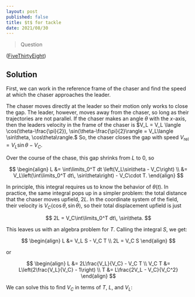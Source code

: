 ```yaml
---
layout: post
published: false
title: $t$ for tackle
date: 2021/08/30
---
```


>Question

<!--more-->

([FiveThirtyEight](URL))

## Solution

First, we can work in the reference frame of the chaser and find the speed at which the chaser approaches the leader. 

The chaser moves directly at the leader so their motion only works to close the gap. The leader, however, moves away from the chaser, so long as their trajectories are not parallel. If the chaser makes an angle $\theta$ with the $x$-axis, then the leaders velocity in the frame of the chaser is $V_L = V_L \langle \cos(\theta-\frac{\pi}{2}), \sin(\theta-\frac{\pi}{2}\rangle = V_L\langle \sin\theta, \cos\theta\rangle.$ So, the chaser closes the gap with speed $V_\text{rel} = V_L\sin\theta - V_C.$

Over the course of the chase, this gap shrinks from $L$ to $0,$ so

$$
\begin{align}
L &= \int\limits_0^T dt \left(V_L\sin\theta - V_C\right) \\
&= V_L\left(\int\limits_0^T dt\, \sin\theta\right) - V_C\cdot T.
\end{align}
$$

In principle, this integral requires us to know the behavior of $\theta(t).$ In practice, the same integral pops up in a simpler problem: the total distance that the chaser moves upfield, $2L.$ In the coordinate system of the field, their velocity is $V_C\langle \cos\theta, \sin\theta\rangle,$ so their total displacement upfield is just

$$
2L = V_C\int\limits_0^T dt\, \sin\theta.
$$

This leaves us with an algebra problem for $T$. Calling the integral $S,$ we get:

$$
\begin{align}
L &=  V_L S - V_C T \\
2L = V_C S
\end{align}
$$

or

$$
\begin{align}
L &= 2L\frac{V_L}{V_C} - V_C T \\
V_C T &= L\left(2\frac{V_L}{V_C} - 1\right) \\
T &= L\frac{2V_L - V_C}{V_C^2}
\end{align}
$$

We can solve this to find $V_C$ in terms of $T,$ $L,$ and $V_L$:


<br>
